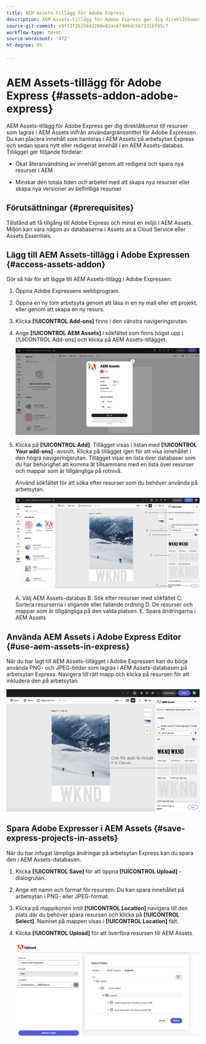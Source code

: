 ```yaml
---
title: AEM Assets-tillägg för Adobe Express
description: AEM Assets-tillägg för Adobe Express ger dig direktåtkomst till resurser som lagras i AEM Assets inifrån användargränssnittet för Adobe Expressen.
source-git-commit: e9ff2f2b15642288e82ac6f900dc567231bf85c7
workflow-type: tm+mt
source-wordcount: '472'
ht-degree: 0%

---
```


# AEM Assets-tillägg för Adobe Express {#assets-addon-adobe-express}

AEM Assets-tillägg för Adobe Express ger dig direktåtkomst till resurser som lagras i AEM Assets inifrån användargränssnittet för Adobe Expressen. Du kan placera innehåll som hanteras i AEM Assets på arbetsytan Express och sedan spara nytt eller redigerat innehåll i en AEM Assets-databas. Tillägget ger följande fördelar:

* Ökat återanvändning av innehåll genom att redigera och spara nya resurser i AEM

* Minskar den totala tiden och arbetet med att skapa nya resurser eller skapa nya versioner av befintliga resurser

## Förutsättningar {#prerequisites}

Tillstånd att få tillgång till Adobe Express och minst en miljö i AEM Assets. Miljön kan vara någon av databaserna i Assets as a Cloud Service eller Assets Essentials.


## Lägg till AEM Assets-tillägg i Adobe Expressen {#access-assets-addon}

Gör så här för att lägga till AEM Assets-tillägg i Adobe Expressen:

1. Öppna Adobe Expressens webbprogram.

1. Öppna en ny tom arbetsyta genom att läsa in en ny mall eller ett projekt, eller genom att skapa en ny resurs.

1. Klicka **[!UICONTROL Add-ons]** finns i den vänstra navigeringsrutan.

1. Ange **[!UICONTROL AEM Assets]** i sökfältet som finns högst upp i [!UICONTROL Add-ons] och klicka på AEM Assets-tillägget.

   ![AEM Assets-tillägg](assets/aem-assets-add-on.png)

1. Klicka på **[!UICONTROL Add]**. Tillägget visas i listan med **[!UICONTROL Your add-ons]** -avsnitt. Klicka på tillägget igen för att visa innehållet i den högra navigeringsrutan. Tillägget visar en lista över databaser som du har behörighet att komma åt tillsammans med en lista över resurser och mappar som är tillgängliga på rotnivå.

   Använd sökfältet för att söka efter resurser som du behöver använda på arbetsytan.

   ![Söka efter resurser i AEM Assets-tillägg](assets/assets-add-on-browse-assets.png)

   A. Välj AEM Assets-databas B. Sök efter resurser med sökfältet C. Sortera resurserna i stigande eller fallande ordning D. De resurser och mappar som är tillgängliga på den valda platsen. E. Spara ändringarna i AEM Assets



## Använda AEM Assets i Adobe Express Editor {#use-aem-assets-in-express}

När du har lagt till AEM Assets-tillägget i Adobe Expressen kan du börja använda PNG- och JPEG-bilder som lagras i AEM Assets-databasen på arbetsytan Express. Navigera till rätt mapp och klicka på resursen för att inkludera den på arbetsytan.

![Inkludera resurser från resurstillägg](assets/aem-assets-add-on-include-assets.png)


## Spara Adobe Expresser i AEM Assets {#save-express-projects-in-assets}

När du har infogat lämpliga ändringar på arbetsytan Express kan du spara den i AEM Assets-databasen.

1. Klicka **[!UICONTROL Save]** för att öppna **[!UICONTROL Upload]** -dialogrutan.
1. Ange ett namn och format för resursen. Du kan spara innehållet på arbetsytan i PNG- eller JPEG-format.

1. Klicka på mappikonen intill **[!UICONTROL Location]** navigera till den plats där du behöver spara resursen och klicka på **[!UICONTROL Select]**. Namnet på mappen visas i **[!UICONTROL Location]** fält.

1. Klicka **[!UICONTROL Upload]** för att överföra resursen till AEM Assets.

   ![Spara resurser i AEM](assets/aem-assets-add-on-save.png)

